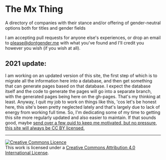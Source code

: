 # The Mx Thing
A directory of companies with their stance and/or offering of gender-neutral options both for titles and gender fields

I am accepting pull requests for anyone else's experiences, or drop an email to please@dontgender.me with what you've found and I'll credit you however you wish (if you wish at all).

## 2021 update:
I am working on an updated version of this site, the first step of which is to migrate all the information here into a database, and then get something that can generate pages based on that database. I expect the database itself and the code to generate the pages will go into a separate branch, with the generated pages being here on the gh-pages. That's my thinking at least. Anyway, I quit my job to work on things like this, 'cos let's be honest here, this site's been pretty neglected lately and that's largely due to lack of energy from working full time. So, I'm dedicating some of my time to getting this site more regularly updated and also easier to maintain. If that sounds good, maybe <a href="https://ko-fi.com/theshillito">send over a few quid to keep me motivated, but no pressure, this site will always be CC BY licensed.

<hr>
<a rel="license" href="http://creativecommons.org/licenses/by/4.0/"><img alt="Creative Commons Licence" style="border-width:0" src="https://i.creativecommons.org/l/by/4.0/88x31.png" /></a><br />This work is licensed under a <a rel="license" href="http://creativecommons.org/licenses/by/4.0/">Creative Commons Attribution 4.0 International License</a>.
